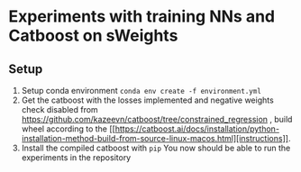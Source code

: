 # Experiments with training NNs and Catboost on sWeights
## Setup
1. Setup conda environment `conda env create -f environment.yml`
2. Get the catboost with the losses implemented and negative weights check disabled from https://github.com/kazeevn/catboost/tree/constrained_regression , build wheel according to the [[https://catboost.ai/docs/installation/python-installation-method-build-from-source-linux-macos.html][instructions]].
3. Install the compiled catboost with `pip`
You now should be able to run the experiments in the repository
